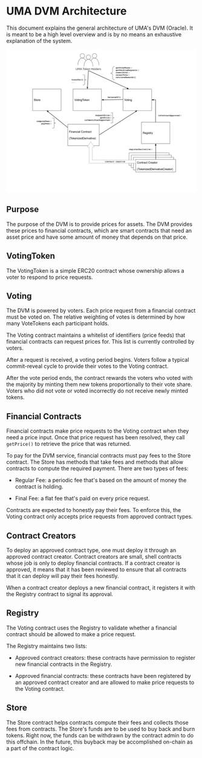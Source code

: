 # UMA DVM Architecture

This document explains the general architecture of UMA's DVM (Oracle). It is meant to be a high level overview and is
by no means an exhaustive explanation of the system.

![Diagram](./architecture_diagram.jpeg)

## Purpose

The purpose of the DVM is to provide prices for assets. The DVM provides these prices to financial contracts, which are
smart contracts that need an asset price and have some amount of money that depends on that price.

## VotingToken

The VotingToken is a simple ERC20 contract whose ownership allows a voter to respond to price requests.

## Voting

The DVM is powered by voters. Each price request from a financial contract must be voted on. The relative weighting
of votes is determined by how many VoteTokens each participant holds.

The Voting contract maintains a whitelist of identifiers (price feeds) that financial contracts can request prices for.
This list is currently controlled by voters.

After a request is received, a voting period begins. Voters follow a typical commit-reveal cycle to provide their votes
to the Voting contract.

After the vote period ends, the contract rewards the voters who voted with the majority by minting them new tokens
proportionally to their vote share. Voters who did not vote or voted incorrectly do not receive newly minted tokens.

## Financial Contracts

Financial contracts make price requests to the Voting contract when they need a price input. Once that price request
has been resolved, they call `getPrice()` to retrieve the price that was returned.

To pay for the DVM service, financial contracts must pay fees to the Store contract. The Store has methods that take
fees and methods that allow contracts to compute the required payment. There are two types of fees:

- Regular Fee: a periodic fee that's based on the amount of money the contract is holding.

- Final Fee: a flat fee that's paid on every price request.


Contracts are expected to honestly pay their fees. To enforce this, the Voting contract only accepts price requests
from approved contract types.

## Contract Creators

To deploy an approved contract type, one must deploy it through an approved contract creator. Contract creators are
small, shell contracts whose job is only to deploy financial contracts. If a contract creator is approved, it means
that it has been reviewed to ensure that all contracts that it can deploy will pay their fees honestly.

When a contract creator deploys a new financial contract, it registers it with the Registry contract to signal its
approval.

## Registry

The Voting contract uses the Registry to validate whether a financial contract should be allowed to make a price
request.

The Registry maintains two lists:

- Approved contract creators: these contracts have permission to register new financial contracts in the Registry.

- Approved financial contracts: these contracts have been registered by an approved contract creator and are allowed to
make price requests to the Voting contract.

## Store

The Store contract helps contracts compute their fees and collects those fees from contracts. The Store's funds are to
be used to buy back and burn tokens. Right now, the funds can be withdrawn by the contract admin to do this offchain.
In the future, this buyback may be accomplished on-chain as a part of the contract logic.
